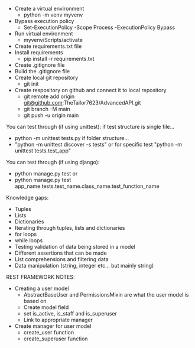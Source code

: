 * Create a virtual environment
    * python -m venv myvenv
* Bypass execution policy
    * Set-ExecutionPolicy -Scope Process -ExecutionPolicy Bypass
* Run virtual environment
    * myvenv/Scripts/activate
* Create requirements.txt file
* Install requirements
    * pip install -r requirements.txt
* Create .gitignore file
* Build the .gitignore file
* Create local git repository
    * git init
* Create respository on github and connect it to local repository
    * git remote add origin git@github.com:TheTailor7623/AdvancedAPI.git
    * git branch -M main
    * git push -u origin main

You can test through (if using unittest):
if test structure is single file...
* python -m unittest tests.py
if folder structure...
* "python -m unittest discover -s tests" or for specific test "python -m unittest tests.test_app"

You can test through (if using django):
* python manage.py test
or
* python manage.py test app_name.tests.test_name.class_name.test_function_name

Knowledge gaps:
* Tuples
* Lists
* Dictionaries
* Iterating through tuples, lists and dictionaries
* for loops
* while loops
* Testing validation of data being stored in a model
* Different assertions that can be made
* List comprehensions and filtering data
* Data manipulation (string, integer etc... but mainly string)

REST FRAMEWORK NOTES:
* Creating a user model
    * AbstractBaseUser and PermissionsMixin are what the user model is based on
    * Create model field
    * set is_active, is_staff and is_superuser
    * Link to appropriate manager
* Create manager for user model
    * create_user function
    * create_superuser function